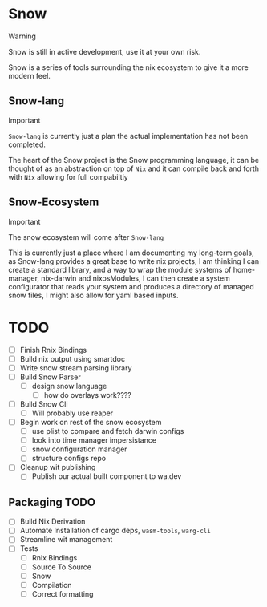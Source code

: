 # Snow

> [!WARNING] 
> Snow is still in active development, use it at your own risk.

Snow is a series of tools surrounding the nix ecosystem to give it a more modern feel.

## Snow-lang

> [!IMPORTANT]  
> `Snow-lang` is currently just a plan the actual implementation has not been completed.

The heart of the Snow project is the Snow programming language, it can be thought of as an abstraction on top of `Nix` and it can compile back and forth with `Nix` allowing for full compabiltiy

## Snow-Ecosystem

> [!IMPORTANT]  
> The snow ecosystem will come after `Snow-lang`

This is currently just a place where I am documenting my long-term goals, as Snow-lang provides a great base to write nix projects, I am thinking I can create a standard library, and a way to wrap the module systems of home-manager, nix-darwin and nixosModules, I can then create a system configurator that reads your system and produces a directory of managed snow files, I might also allow for yaml based inputs.



# TODO
+ [ ] Finish Rnix Bindings
+ [ ] Build nix output using smartdoc
+ [ ] Write snow stream parsing library
+ [ ] Build Snow Parser
  + [ ] design snow language
    + [ ] how do overlays work????
+ [ ] Build Snow Cli
  + [ ] Will probably use reaper
+ [ ] Begin work on rest of the snow ecosystem
  + [ ] use plist to compare and fetch darwin configs
  + [ ] look into time manager impersistance
  + [ ] snow configuration manager
  + [ ] structure configs repo
+ [ ] Cleanup wit publishing
  + [ ] Publish our actual built component to wa.dev

## Packaging TODO
+ [ ] Build Nix Derivation
+ [ ] Automate Installation of cargo deps, `wasm-tools`, `warg-cli`
+ [ ] Streamline wit management
+ [ ] Tests
  + [ ] Rnix Bindings
  + [ ] Source To Source
  + [ ] Snow
  + [ ] Compilation
  + [ ] Correct formatting